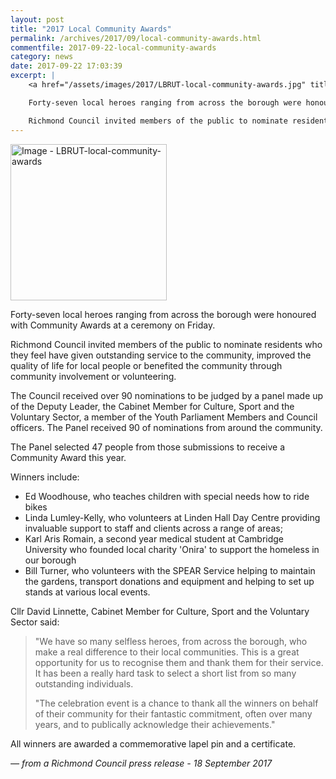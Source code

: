 ```yaml
---
layout: post
title: "2017 Local Community Awards"
permalink: /archives/2017/09/local-community-awards.html
commentfile: 2017-09-22-local-community-awards
category: news
date: 2017-09-22 17:03:39
excerpt: |
    <a href="/assets/images/2017/LBRUT-local-community-awards.jpg" title="Click for a larger image"><img src="/assets/images/2017/LBRUT-local-community-awards-thumb.jpg" width="150" alt="Image - LBRUT-local-community-awards"  class="photo right"/></a>

    Forty-seven local heroes ranging from across the borough were honoured with Community Awards at a ceremony on Friday.

    Richmond Council invited members of the public to nominate residents who they feel have given outstanding service to the community, improved the quality of life for local people or benefited the community through community involvement or volunteering.
---
```


<a href="/assets/images/2017/LBRUT-local-community-awards.jpg" title="Click for a larger image"><img src="/assets/images/2017/LBRUT-local-community-awards-thumb.jpg" width="250" alt="Image - LBRUT-local-community-awards"  class="photo right"/></a>

Forty-seven local heroes ranging from across the borough were honoured with Community Awards at a ceremony on Friday.

Richmond Council invited members of the public to nominate residents who they feel have given outstanding service to the community, improved the quality of life for local people or benefited the community through community involvement or volunteering.

The Council received over 90 nominations to be judged by a panel made up of the Deputy Leader, the Cabinet Member for Culture, Sport and the Voluntary Sector, a member of the Youth Parliament Members and Council officers. The Panel received 90 of nominations from around the community.

The Panel selected 47 people from those submissions to receive a Community Award this year.

Winners include:

-   Ed Woodhouse, who teaches children with special needs how to ride bikes
-   Linda Lumley-Kelly, who volunteers at Linden Hall Day Centre providing invaluable support to staff and clients across a range of areas;
-   Karl Aris Romain, a second year medical student at Cambridge University who founded local charity 'Onira' to support the homeless in our borough
-   Bill Turner, who volunteers with the SPEAR Service helping to maintain the gardens, transport donations and equipment and helping to set up stands at various local events.

Cllr David Linnette, Cabinet Member for Culture, Sport and the Voluntary Sector said:

> "We have so many selfless heroes, from across the borough, who make a real difference to their local communities. This is a great opportunity for us to recognise them and thank them for their service. It has been a really hard task to select a short list from so many outstanding individuals.
> 
>  "The celebration event is a chance to thank all the winners on behalf of their community for their fantastic commitment, often over many years, and to publically acknowledge their achievements."
> 
 All winners are awarded a commemorative lapel pin and a certificate.

<cite>— from a Richmond Council press release - 18 September 2017</cite>
